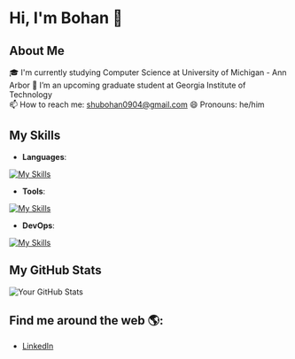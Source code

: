 # Hi, I'm Bohan 👋

## About Me
🎓 I'm currently studying Computer Science at University of Michigan - Ann Arbor
🌱 I’m an upcoming graduate student at Georgia Institute of Technology  
📫 How to reach me: shubohan0904@gmail.com
😄 Pronouns: he/him

## My Skills
- **Languages**:

[![My Skills](https://skillicons.dev/icons?i=py,c,cpp,matlab,r,js&perline=6)](https://skillicons.dev)

- **Tools**:

[![My Skills](https://skillicons.dev/icons?i=latex,github,vscode,gitlab&perline=6)](https://skillicons.dev)

- **DevOps**:

[![My Skills](https://skillicons.dev/icons?i=linux,docker,mysql&perline=6)](https://skillicons.dev)

## My GitHub Stats

![Your GitHub Stats](https://github-readme-stats.vercel.app/api?username=yourusername&show_icons=true)

## Find me around the web 🌎:
- [LinkedIn](https://www.linkedin.com/in/bohan-shu/)

<!--
**Neptunian-shushu/Neptunian-shushu** is a ✨ _special_ ✨ repository because its `README.md` (this file) appears on your GitHub profile.

Here are some ideas to get you started:

- 🔭 I’m currently working on ...
- 🌱 I’m currently learning ...
- 👯 I’m looking to collaborate on ...
- 🤔 I’m looking for help with ...
- 💬 Ask me about ...
- 📫 How to reach me: ...
- 😄 Pronouns: ...
- ⚡ Fun fact: ...
-->
